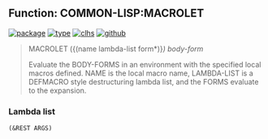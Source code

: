 ## Function: COMMON-LISP:MACROLET
[![package](https://img.shields.io/badge/Package-COMMON--LISP-5f9ea0.svg?style=social&colorA=999999)](../) [![type](https://img.shields.io/badge/Type-Function-5f9ea0.svg?style=social&colorA=999999)](../#function) [![clhs](https://img.shields.io/badge/CLHS-MACROLET-5f9ea0.svg?style=social&colorA=999999)](http://www.lispworks.com/documentation/HyperSpec/Body/s_flet_.htm) [![github](https://img.shields.io/badge/GitHub-View_the_source-5f9ea0.svg?style=social&colorA=999999&logo=github)](https://github.com/sbcl/sbcl/blob/master/src/compiler/info-functions.lisp/) 

> MACROLET ({(name lambda-list form*)}*) body-form*
> 
> Evaluate the BODY-FORMS in an environment with the specified local macros
> defined. NAME is the local macro name, LAMBDA-LIST is a DEFMACRO style
> destructuring lambda list, and the FORMS evaluate to the expansion.

### Lambda list
```
(&REST ARGS)
```
